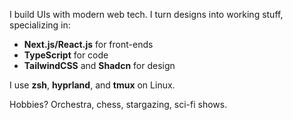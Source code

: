 I build UIs with modern web tech. I turn designs into working stuff, specializing in:
- **Next.js/React.js** for front-ends
- **TypeScript** for code
- **TailwindCSS** and **Shadcn** for design

I use **zsh**, **hyprland**, and **tmux** on Linux.

Hobbies? Orchestra, chess, stargazing, sci-fi shows.
